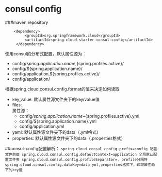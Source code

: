 # consul config
###maven repository

        <dependency>
             <groupId>org.springframework.cloud</groupId>
             <artifactId>spring-cloud-starter-consul-config</artifactId>
         </dependency>
使用consul的分布式配置，默认属性源为：
* config/${spring.application.name},${spring.profiles.active}/ 
* config/${spring.application.name}/ 
* config/application,${spring.profiles.active}/
* config/application/

根据spring.cloud.consul.config.format的值来决定如何读取
* key_value: 默认属性源文件夹下的key/value值
* files: \
    属性源：
    * config/${spring.application.name}-${spring.profiles.active}.yml
    * config/${spring.application.name}.yml
    * config/application.yml
* yaml: 默认属性源文件夹下的data（.yml格式）
* properties: 默认属性源文件夹下的data（.properties格式）

##consul-config配置解析：
`
    spring.cloud.consul.config.prefix=config 配置文件前缀
    spring.cloud.consul.config.defaultContext=application 全局默认配置文件夹
    spring.cloud.consul.config.profileSeparator=, profile分隔符
    spring.cloud.consul.config.dataKey=data yml,properties格式下，读取属性源下的key值
`
